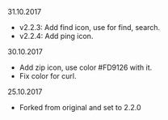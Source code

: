 31.10.2017
- v2.2.3: Add find icon, use for find, search.
- v2.2.4: Add ping icon.

30.10.2017
- Add zip icon, use color #FD9126 with it.
- Fix color for curl.

25.10.2017
- Forked from original and set to 2.2.0